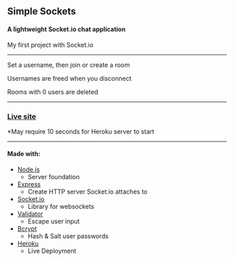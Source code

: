 <h2>Simple Sockets</h2>

<h4>A lightweight Socket.io chat application</h4>
<p>My first project with Socket.io</p>

<hr />

<p>Set a username, then join or create a room</p>
<p>Usernames are freed when you disconnect</p>
<p>Rooms with 0 users are deleted</p>

<hr />

<a href="https://simple-sockets.herokuapp.com/" target="_blank">
	<h3>Live site</h3>
</a>
<p>*May require 10 seconds for Heroku server to start</p>

<hr />

<h4>Made with:</h4>
<ul>

  <li>
    <a href="https://nodejs.org/en/" target="_blank">
      Node.js
    </a>
    <ul>
      <li>Server foundation</li>
	  </ul>
  </li>
  
  <li>
    <a href="https://www.npmjs.com/package/express" target="_blank">
      Express
    </a>
    <ul>
      <li>Create HTTP server Socket.io attaches to</li>
    </ul>
  </li>
  
  <li>
    <a href="https://www.npmjs.com/package/socket.io" target="_blank">
      Socket.io
    </a>
    <ul>
      <li>Library for websockets</li>
    </ul>
  </li>
  
  <li>
    <a href="https://www.npmjs.com/package/validator" target="_blank">
      Validator
    </a>
    <ul>
      <li>Escape user input</li>
    </ul>
  </li>
  
  <li>
    <a href="https://www.npmjs.com/package/bcrypt" target="_blank">
      Bcrypt
    </a>
    <ul>
      <li>Hash & Salt user passwords</li>
    </ul>
  </li>
  
  <li>
    <a href="https://dashboard.heroku.com/" target="_blank">
      Heroku
    </a>
    <ul>
      <li>Live Deployment</li>
    </ul>
  </li>

</ul>
